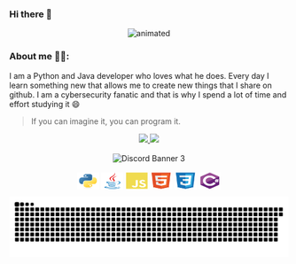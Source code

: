 ### Hi there 👋
<p align="center">
  <img src="https://media.giphy.com/media/SlKBbQNNZNfcPRWYW7/giphy.gif" alt="animated" />
</p>

### About me 🙍‍♂️:
I am a Python and Java developer who loves what he does. Every day I learn something new that allows me to create new things that I share on github. I am a cybersecurity fanatic and that is why I spend a lot of time and effort studying it 😄

> If you can imagine it, you can program it.

<div align="center">
  <a href="https://github.com/mazzya">
  <img height="180em" src="https://github-readme-stats.vercel.app/api?username=Mazzya&show_icons=true&theme=react&include_all_commits=true&count_private=true"/>
  <img height="180em" src="https://github-readme-stats.vercel.app/api/top-langs/?username=Mazzya&layout=compact&langs_count=7&theme=react"/>
</div>
<div align="center">
  <br>
  <a href="https://discord.gg/6mUJ7FuZw3"></a>
  <img src="https://discordapp.com/api/guilds/906528187935248414/widget.png?style=banner3" alt="Discord Banner 3"/>
</div>  
<div style="display: inline_block" align="center"><br>
  <img align="center" alt="Rafa-Python" height="30" width="40" src="https://raw.githubusercontent.com/devicons/devicon/master/icons/python/python-original.svg">
  <img align="center" alt="Rafa-Java" height="30" width="40" src="https://raw.githubusercontent.com/devicons/devicon/master/icons/java/java-original.svg">
  <img align="center" alt="Rafa-Js" height="30" width="40" src="https://raw.githubusercontent.com/devicons/devicon/master/icons/javascript/javascript-plain.svg">
  <img align="center" alt="Rafa-HTML" height="30" width="40" src="https://raw.githubusercontent.com/devicons/devicon/master/icons/html5/html5-original.svg">
  <img align="center" alt="Rafa-CSS" height="30" width="40" src="https://raw.githubusercontent.com/devicons/devicon/master/icons/css3/css3-original.svg">
  <img align="center" alt="Rafa-Csharp" height="30" width="40" src="https://raw.githubusercontent.com/devicons/devicon/master/icons/csharp/csharp-original.svg">
  
  ![Snake animation](https://github.com/mazzya/mazzya/blob/output/github-contribution-grid-snake.svg)
</div>
<!--
**Mazzya/Mazzya** is a ✨ _special_ ✨ repository because its `README.md` (this file) appears on your GitHub profile.

Here are some ideas to get you started:

- 🔭 I’m currently working on ...
- 🌱 I’m currently learning ...
- 👯 I’m looking to collaborate on ...
- 🤔 I’m looking for help with ...
- 💬 Ask me about ...
- 📫 How to reach me: ...
- 😄 Pronouns: ...
- ⚡ Fun fact: ...
-->
